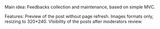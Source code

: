 Main idea:
Feedbacks collection and maintenance, based on simple MVC.

Features:
Preview of the post without page refresh.
Images formats only, resizing to 320*240.
VIsibility of the posts after moderators review.
